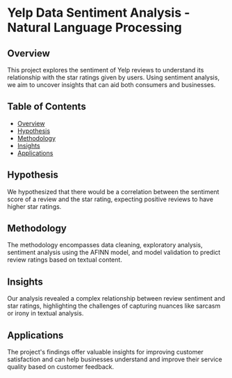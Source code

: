 # Yelp Data Sentiment Analysis - Natural Language Processing

## Overview

This project explores the sentiment of Yelp reviews to understand its relationship with the star ratings given by users. Using sentiment analysis, we aim to uncover insights that can aid both consumers and businesses.

## Table of Contents

- [Overview](#overview)
- [Hypothesis](#hypothesis)
- [Methodology](#methodology)
- [Insights](#insights)
- [Applications](#applications)

## Hypothesis

We hypothesized that there would be a correlation between the sentiment score of a review and the star rating, expecting positive reviews to have higher star ratings.

## Methodology

The methodology encompasses data cleaning, exploratory analysis, sentiment analysis using the AFINN model, and model validation to predict review ratings based on textual content.

## Insights

Our analysis revealed a complex relationship between review sentiment and star ratings, highlighting the challenges of capturing nuances like sarcasm or irony in textual analysis.

## Applications

The project's findings offer valuable insights for improving customer satisfaction and can help businesses understand and improve their service quality based on customer feedback.
